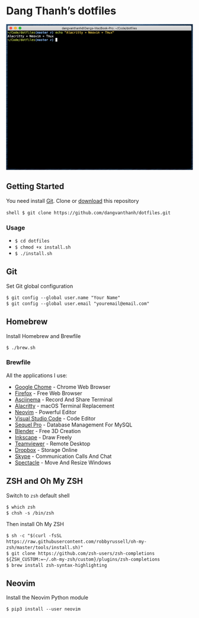 # Dang Thanh’s dotfiles

![](screenshot.png)

## Getting Started

You need install [Git](https://git-scm.com/). Clone or [download](https://github.com/dangvanthanh/dotfiles/archive/master.zip) this repository

```shell $ git clone https://github.com/dangvanthanh/dotfiles.git ``` 
### Usage

- `$ cd dotfiles`
- `$ chmod +x install.sh`
- `$ ./install.sh`

## Git

Set Git global configuration

```shell
$ git config --global user.name "Your Name"
$ git config --global user.email "youremail@email.com"
```

## Homebrew

Install Homebrew and Brewfile

```shell
$ ./brew.sh
```

### Brewfile

All the applications I use:

- [Google Chome](https://www.google.com/chrome/) - Chrome Web Browser
- [Firefox](https://www.mozilla.org/en-US/firefox/new/) - Free Web Browser
- [Asciinema](https://asciinema.org/) - Record And Share Terminal
- [Alacritty](https://github.com/jwilm/alacritty) - macOS Terminal Replacement
- [Neovim](https://github.com/neovim/neovim) - Powerful Editor
- [Visual Studio Code](https://code.visualstudio.com/) - Code Editor
- [Sequel Pro](https://www.sequelpro.com/) - Database Management For MySQL
- [Blender](https://www.blender.org/) - Free 3D Creation
- [Inkscape](https://inkscape.org/en/) - Draw Freely
- [Teamviewer](https://www.teamviewer.com/en/) - Remote Desktop
- [Dropbox](https://www.dropbox.com/) - Storage Online
- [Skype](https://www.skype.com/en/) - Communication Calls And Chat
- [Spectacle](https://www.spectacleapp.com/) - Move And Resize Windows

## ZSH and Oh My ZSH

Switch to `zsh` default shell

```shell
$ which zsh
$ chsh -s /bin/zsh
```

Then install Oh My ZSH

```shell
$ sh -c "$(curl -fsSL https://raw.githubusercontent.com/robbyrussell/oh-my-zsh/master/tools/install.sh)"
$ git clone https://github.com/zsh-users/zsh-completions ${ZSH_CUSTOM:=~/.oh-my-zsh/custom}/plugins/zsh-completions
$ brew install zsh-syntax-highlighting
```

## Neovim

Install the Neovim Python module

```shell
$ pip3 install --user neovim
```
